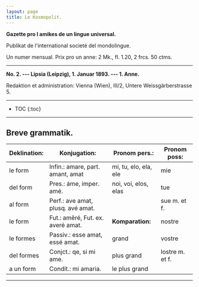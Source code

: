 ```yaml
---
layout: page
title: Le Kosmopolit.
---
```


**Gazette pro l amikes de un lingue universal.**

Publikat de l'international societé del mondolingue.

Un numer mensual. Prix pro un anne: 2 Mk., fl. 1.20, 2 frcs. 50 ctms.

---

**No. 2. --- Lipsia (Leipzig), 1. Januar 1893. --- 1. Anne.**

Redaktion et administration: Vienna (Wien), III/2, Untere Weissgärberstrasse 5.

---

- TOC
{:toc}

---

## Breve grammatik.

Deklination:|Konjugation:|Pronom pers.:|Pronom poss:
---|---|---|---
le form|Infin.: amare, part. amant, amat|mi, tu, elo, ela, ele|mie
del form|Pres.: áme, imper. amé.|noi, voi, elos, elas|tue
al form|Perf.: ave amat, plusq. avé amat.||sue m. et f.
le form|Fut.: aměré, Fut. ex. averé amat.|**Komparation:**|nostre
le formes|Passiv.: esse amat, essé amat.|grand|vostre
del formes|Conjct.: qe, si mi ame.|plus grand|lostre m. et f.
a un form|Condit.: mi amaria.|le plus grand|

---



